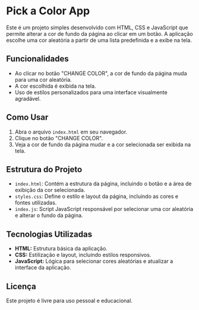 # Pick a Color App

Este é um projeto simples desenvolvido com HTML, CSS e JavaScript que permite alterar a cor de fundo da página ao clicar em um botão. A aplicação escolhe uma cor aleatória a partir de uma lista predefinida e a exibe na tela.

## Funcionalidades

- Ao clicar no botão "CHANGE COLOR", a cor de fundo da página muda para uma cor aleatória.
- A cor escolhida é exibida na tela.
- Uso de estilos personalizados para uma interface visualmente agradável.

## Como Usar

1. Abra o arquivo `index.html` em seu navegador.
2. Clique no botão "CHANGE COLOR".
3. Veja a cor de fundo da página mudar e a cor selecionada ser exibida na tela.

## Estrutura do Projeto

- `index.html`: Contém a estrutura da página, incluindo o botão e a área de exibição da cor selecionada.
- `styles.css`: Define o estilo e layout da página, incluindo as cores e fontes utilizadas.
- `index.js`: Script JavaScript responsável por selecionar uma cor aleatória e alterar o fundo da página.

## Tecnologias Utilizadas

- **HTML:** Estrutura básica da aplicação.
- **CSS:** Estilização e layout, incluindo estilos responsivos.
- **JavaScript:** Lógica para selecionar cores aleatórias e atualizar a interface da aplicação.

## Licença

Este projeto é livre para uso pessoal e educacional.
